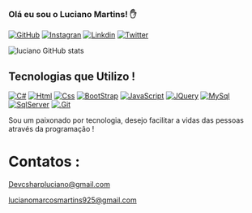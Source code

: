 
### Olá eu sou o Luciano Martins! ✋

[![GitHub](	https://img.shields.io/badge/GitHub-100000?style=for-the-badge&logo=github&logoColor=white)](https://github.com/LucianoMartinsDev)
[![Instagran](	https://img.shields.io/badge/Instagram-E4405F?style=for-the-badge&logo=instagram&logoColor=white)](https://www.instagram.com/lucianodevjs/)
[![Linkdin](https://img.shields.io/badge/LinkedIn-0077B5?style=for-the-badge&logo=linkedin&logoColor=white)](https://www.instagram.com/lucianodevjs/)
[![Twitter](https://img.shields.io/badge/Twitter-1DA1F2?style=for-the-badge&logo=twitter&logoColor=white)](https://www.instagram.com/lucianodevjs/)

![luciano GitHub stats](https://github-readme-stats.vercel.app/api?username=LucianoMartinsDev&show_icons=true&theme=dracula)


## Tecnologias que Utilizo !

[![C#](https://img.shields.io/badge/C%23-239120?style=for-the-badge&logo=c-sharp&logoColor=white)]()
[![Html](https://img.shields.io/badge/HTML5-E34F26?style=for-the-badge&logo=html5&logoColor=white)]()
[![Css](https://img.shields.io/badge/CSS3-1572B6?style=for-the-badge&logo=css3&logoColor=white)]()
[![BootStrap](https://img.shields.io/badge/Bootstrap-563D7C?style=for-the-badge&logo=bootstrap&logoColor=white)]()
[![JavaScript](https://img.shields.io/badge/JavaScript-F7DF1E?style=for-the-badge&logo=javascript&logoColor=black)]()
[![JQuery](https://img.shields.io/badge/jQuery-0769AD?style=for-the-badge&logo=jquery&logoColor=white)]()
[![MySql](https://img.shields.io/badge/MySQL-00000F?style=for-the-badge&logo=mysql&logoColor=white)]()
[![SqlServer](https://img.shields.io/badge/SQLSERVER-00000F?style=for-the-badge&logo=microsoftsqlserver&logoColor=white)]()
[![.Git](https://img.shields.io/badge/GIT-E44C30?style=for-the-badge&logo=git&logoColor=white)]()

Sou um paixonado por tecnologia, desejo facilitar a vidas das pessoas através da programação !


 # Contatos :

Devcsharpluciano@gmail.com

lucianomarcosmartins925@gmail.com

